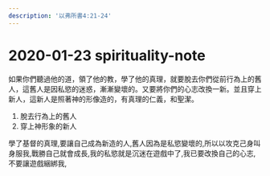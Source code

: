 ```yaml
---
description: '以弗所書4:21-24'
---
```


# 2020-01-23 spirituality-note

如果你們聽過他的道，領了他的教，學了他的真理，就要脫去你們從前行為上的舊人，這舊人是因私慾的迷惑，漸漸變壞的。又要將你們的心志改換一新。並且穿上新人，這新人是照著神的形像造的，有真理的仁義，和聖潔。

1. 脫去行為上的舊人
2. 穿上神形象的新人

學了基督的真理,要讓自己成為新造的人,舊人因為是私慾變壞的,所以以攻克己身叫身服我,戰勝自己就會成長,我的私慾就是沉迷在遊戲中了,我已要改換自己的心志,不要讓遊戲綑綁我,

